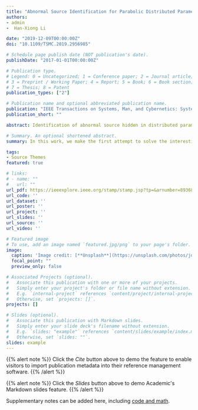 ```yaml
---
title: "Abnormal Source Identification for Parabolic Distributed Parameter Systems"
authors:
- admin
-  Han-Xiong Li 

date: "2019-12-09T00:00:00Z"
doi: "10.1109/TSMC.2019.2956985"

# Schedule page publish date (NOT publication's date).
publishDate: "2017-01-01T00:00:00Z"

# Publication type.
# Legend: 0 = Uncategorized; 1 = Conference paper; 2 = Journal article;
# 3 = Preprint / Working Paper; 4 = Report; 5 = Book; 6 = Book section;
# 7 = Thesis; 8 = Patent
publication_types: ["2"]

# Publication name and optional abbreviated publication name.
publication: "IEEE Transactions on Systems, Man, and Cybernetics: Systems"
publication_short: ""

abstract: Identification of abnormal source hidden in distributed parameter systems (DPSs) belongs to the category of inverse source problems. It is important in industrial applications but seldom studied. In this article, we make the first attempt to investigate the abnormal spatio-temporal (S-T) source identification for a class of DPSs. An inverse S-T model for abnormal source identification is developed for the first time. It consists of an adaptive state observer for source identification and an adaptive source estimation algorithm. One major advantage of the proposed inverse S-T model is that only the system output is utilized, without any state measurement. Theoretic analysis is conducted to guarantee the convergence of the estimation error. Finally, the performance of the proposed method is evaluated on a heat transfer rod with an abnormal S-T source.

# Summary. An optional shortened abstract.
summary: In this work, we make the first attempt to solve the interesting yet challenging problem, i.e., identifiction of spatio-temporal source with unknown shape function using the idea of adaptive observers. 

tags:
- Source Themes
featured: true

# links:
# - name: ""
#   url: ""
url_pdf: https://ieeexplore.ieee.org/stamp/stamp.jsp?tp=&arnumber=8936866
url_code: ''
url_dataset: ''
url_poster: ''
url_project: ''
url_slides: ''
url_source: ''
url_video: ''

# Featured image
# To use, add an image named `featured.jpg/png` to your page's folder. 
image:
  caption: 'Image credit: [**Unsplash**](https://unsplash.com/photos/jdD8gXaTZsc)'
  focal_point: ""
  preview_only: false

# Associated Projects (optional).
#   Associate this publication with one or more of your projects.
#   Simply enter your project's folder or file name without extension.
#   E.g. `internal-project` references `content/project/internal-project/index.md`.
#   Otherwise, set `projects: []`.
projects: []

# Slides (optional).
#   Associate this publication with Markdown slides.
#   Simply enter your slide deck's filename without extension.
#   E.g. `slides: "example"` references `content/slides/example/index.md`.
#   Otherwise, set `slides: ""`.
slides: example
---
```


 {{% alert note %}}
 Click the *Cite* button above to demo the feature to enable visitors to import publication metadata into their reference management  software.
 {{% /alert %}}

 {{% alert note %}}
 Click the *Slides* button above to demo Academic's Markdown slides feature.
 {{% /alert %}}

 Supplementary notes can be added here, including [code and math](https://sourcethemes.com/academic/docs/writing-markdown-latex/).

